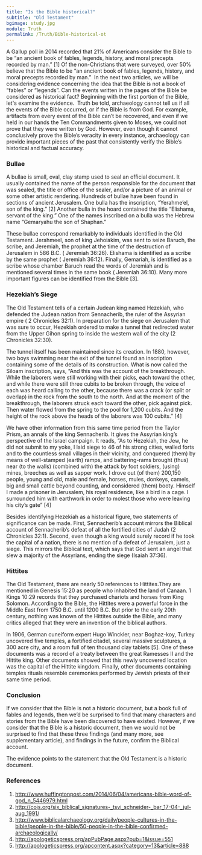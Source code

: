 ```yaml
---
title: "Is the Bible historical?"
subtitle: "Old Testament"
bgimage: study.jpg
module: Truth
permalink: /Truth/Bible-historical-ot
---
```


A Gallup poll in 2014 recorded that 21% of Americans consider the Bible to be “an ancient book of fables, legends, history, and moral precepts recorded by man.” [1] Of the non-Christians that were surveyed, over 50% believe that the Bible to be “an ancient book of fables, legends, history, and moral precepts recorded by man.”
​
In the next two articles, we will be considering evidence concerning the idea that the Bible is not a book of “fables” or “legends”. Can the events written in the pages of the Bible be considered as historical fact? Beginning with the first portion of the Bible, let's examine the evidence.
​
Truth be told, archaeology cannot tell us if all the events of the Bible occurred, or if the Bible is from God. For example, artifacts from every event of the Bible can’t be recovered, and even if we held in our hands the Ten Commandments given to Moses, we could not prove that they were written by God. However, even though it cannot conclusively prove the Bible’s veracity in every instance, archaeology can provide important pieces of the past that consistently verify the Bible’s historical and factual accuracy.
 
### Bullae
A bullae is small, oval, clay stamp used to seal an official document. It usually contained the name of the person responsible for the document that was sealed, the title or office of the sealer, and/or a picture of an animal or some other artistic rendering. Hundreds of bullae have been found in sections of ancient Jerusalem. One bulla has the inscription, “Yerahme’el, son of the king.” [2] Another bulla in the hoard contained the title “Elishama, servant of the king.” One of the names inscribed on a bulla was the Hebrew name “Gemaryahu the son of Shaphan.”
 
These bullae correspond remarkably to individuals identified in the Old Testament. Jerahmeel, son of king Jehoiakim, was sent to seize Baruch, the scribe, and Jeremiah, the prophet at the time of the destruction of Jerusalem in 586 B.C. ( Jeremiah 36:26). Elishama is identified as a scribe by the same prophet ( Jeremiah 36:12). Finally, Gemariah, is identified as a scribe whose chamber Baruch read the words of Jeremiah and is mentioned several times in the same book ( Jeremiah 36:10). Many more important figures can be identified from the Bible [3].
 
### Hezekiah’s Siege
The Old Testament tells of a certain Judean king named Hezekiah, who defended the Judean nation from Sennacherib, the ruler of the Assyrian empire ( 2 Chronicles 32:1). In preparation for the siege on Jerusalem that was sure to occur, Hezekiah ordered to make a tunnel that redirected water from the Upper Gihon spring to inside the western wall of the city                 (2 Chronicles 32:30).
 
The tunnel itself has been maintained since its creation. In 1880, however, two boys swimming near the exit of the tunnel found an inscription containing some of the details of its construction. What is now called the Siloam inscription, says, “And this was the account of the breakthrough. While the laborers were still working with their picks, each toward the other, and while there were still three cubits to be broken through, the voice of each was heard calling to the other, because there was a crack (or split or overlap) in the rock from the south to the north. And at the moment of the breakthrough, the laborers struck each toward the other, pick against pick. Then water flowed from the spring to the pool for 1,200 cubits. And the height of the rock above the heads of the laborers was 100 cubits.” [4]
 
We have other information from this same time period from the Taylor Prism, an annals of the king Sennacherib. It gives the Assyrian king’s perspective of the Israel campaign. It reads, “As to Hezekiah, the Jew, he did not submit to my yoke, I laid siege to 46 of his strong cities, walled forts and to the countless small villages in their vicinity, and conquered (them) by means of well-stamped (earth) ramps, and battering-rams brought (thus) near (to the walls) (combined with) the attack by foot soldiers, (using) mines, breeches as well as sapper work. I drove out (of them) 200,150 people, young and old, male and female, horses, mules, donkeys, camels, big and small cattle beyond counting, and considered (them) booty. Himself I made a prisoner in Jerusalem, his royal residence, like a bird in a cage. I surrounded him with earthwork in order to molest those who were leaving his city’s gate” [4]
 
Besides identifying Hezekiah as a historical figure, two statements of significance can be made. First, Sennacherib’s account mirrors the Biblical account of Sennacherib’s defeat of all the fortified cities of Judah (2 Chronicles 32:1). Second, even though a king would surely record if he took the capital of a nation, there is no mention of a defeat of Jerusalem, just a siege. This mirrors the Biblical text, which says that God sent an angel that slew a majority of the Assyrians, ending the siege (Isaiah 37:36).
 
### Hittites
The Old Testament, there are nearly 50 references to Hittites.They are mentioned in   Genesis 15:20 as people who inhabited the land of Canaan. 1 Kings 10:29 records that they purchased chariots and horses from King Solomon. According to the Bible, the Hittites were a powerful force in the Middle East from 1750 B.C. until 1200 B.C. But prior to the early 20th century, nothing was known of the Hittites outside the Bible, and many critics alleged that they were an invention of the biblical authors.
 
In 1906, German cuneiform expert Hugo Winckler, near Boghaz-koy, Turkey uncovered five temples, a fortified citadel, several massive sculptures, a 300 acre city, and a room full of ten thousand clay tablets [5]. One of these documents was a record of a treaty between the great Ramesses II and the Hittite king. Other documents showed that this newly uncovered location was the capital of the Hittite kingdom. Finally, other documents containing temples rituals resemble ceremonies performed by Jewish priests of their same time period.
 
### Conclusion
If we consider that the Bible is not a historic document, but a book full of fables and legends, then we’d be surprised to find that many characters and stories from the Bible have been discovered to have existed. However, if we consider that the Bible is a historic document, then we would not be surprised to find that these three findings (and many more, see supplementary article), and findings in the future, confirm the Biblical account.
 
The evidence points to the statement that the Old Testament is a historic document.
 
### References
1. http://www.huffingtonpost.com/2014/06/04/americans-bible-word-of-god_n_5446979.html
2. http://cojs.org/six_biblical_signatures-_tsvi_schneider-_bar_17-04-_jul-aug_1991/
3. http://www.biblicalarchaeology.org/daily/people-cultures-in-the-bible/people-in-the-bible/50-people-in-the-bible-confirmed-archaeologically/
4. http://apologeticspress.org/apPubPage.aspx?pub=1&issue=551
5. http://apologeticspress.org/apcontent.aspx?category=13&article=888
